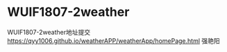 # WUIF1807-2weather
WUIF1807-2weather地址提交
https://qyy1006.github.io/weatherAPP/weatherApp/homePage.html
强艳阳
